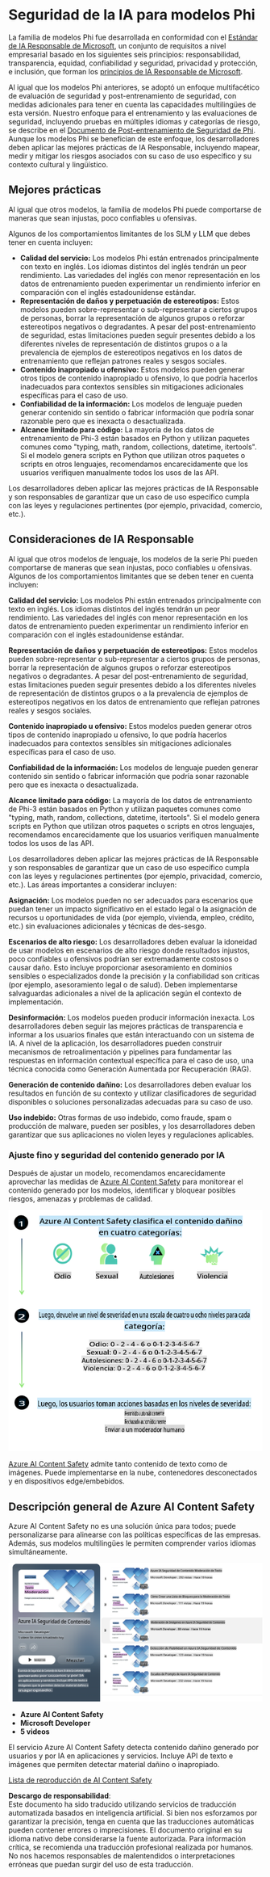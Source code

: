 # Seguridad de la IA para modelos Phi

La familia de modelos Phi fue desarrollada en conformidad con el [Estándar de IA Responsable de Microsoft](https://query.prod.cms.rt.microsoft.com/cms/api/am/binary/RE5cmFl), un conjunto de requisitos a nivel empresarial basado en los siguientes seis principios: responsabilidad, transparencia, equidad, confiabilidad y seguridad, privacidad y protección, e inclusión, que forman los [principios de IA Responsable de Microsoft](https://www.microsoft.com/ai/responsible-ai). 

Al igual que los modelos Phi anteriores, se adoptó un enfoque multifacético de evaluación de seguridad y post-entrenamiento de seguridad, con medidas adicionales para tener en cuenta las capacidades multilingües de esta versión. Nuestro enfoque para el entrenamiento y las evaluaciones de seguridad, incluyendo pruebas en múltiples idiomas y categorías de riesgo, se describe en el [Documento de Post-entrenamiento de Seguridad de Phi](https://arxiv.org/abs/2407.13833). Aunque los modelos Phi se benefician de este enfoque, los desarrolladores deben aplicar las mejores prácticas de IA Responsable, incluyendo mapear, medir y mitigar los riesgos asociados con su caso de uso específico y su contexto cultural y lingüístico.

## Mejores prácticas

Al igual que otros modelos, la familia de modelos Phi puede comportarse de maneras que sean injustas, poco confiables u ofensivas.

Algunos de los comportamientos limitantes de los SLM y LLM que debes tener en cuenta incluyen:

- **Calidad del servicio:** Los modelos Phi están entrenados principalmente con texto en inglés. Los idiomas distintos del inglés tendrán un peor rendimiento. Las variedades del inglés con menor representación en los datos de entrenamiento pueden experimentar un rendimiento inferior en comparación con el inglés estadounidense estándar.
- **Representación de daños y perpetuación de estereotipos:** Estos modelos pueden sobre-representar o sub-representar a ciertos grupos de personas, borrar la representación de algunos grupos o reforzar estereotipos negativos o degradantes. A pesar del post-entrenamiento de seguridad, estas limitaciones pueden seguir presentes debido a los diferentes niveles de representación de distintos grupos o a la prevalencia de ejemplos de estereotipos negativos en los datos de entrenamiento que reflejan patrones reales y sesgos sociales.
- **Contenido inapropiado u ofensivo:** Estos modelos pueden generar otros tipos de contenido inapropiado u ofensivo, lo que podría hacerlos inadecuados para contextos sensibles sin mitigaciones adicionales específicas para el caso de uso.
- **Confiabilidad de la información:** Los modelos de lenguaje pueden generar contenido sin sentido o fabricar información que podría sonar razonable pero que es inexacta o desactualizada.
- **Alcance limitado para código:** La mayoría de los datos de entrenamiento de Phi-3 están basados en Python y utilizan paquetes comunes como "typing, math, random, collections, datetime, itertools". Si el modelo genera scripts en Python que utilizan otros paquetes o scripts en otros lenguajes, recomendamos encarecidamente que los usuarios verifiquen manualmente todos los usos de las API.

Los desarrolladores deben aplicar las mejores prácticas de IA Responsable y son responsables de garantizar que un caso de uso específico cumpla con las leyes y regulaciones pertinentes (por ejemplo, privacidad, comercio, etc.).

## Consideraciones de IA Responsable

Al igual que otros modelos de lenguaje, los modelos de la serie Phi pueden comportarse de maneras que sean injustas, poco confiables u ofensivas. Algunos de los comportamientos limitantes que se deben tener en cuenta incluyen:

**Calidad del servicio:** Los modelos Phi están entrenados principalmente con texto en inglés. Los idiomas distintos del inglés tendrán un peor rendimiento. Las variedades del inglés con menor representación en los datos de entrenamiento pueden experimentar un rendimiento inferior en comparación con el inglés estadounidense estándar.

**Representación de daños y perpetuación de estereotipos:** Estos modelos pueden sobre-representar o sub-representar a ciertos grupos de personas, borrar la representación de algunos grupos o reforzar estereotipos negativos o degradantes. A pesar del post-entrenamiento de seguridad, estas limitaciones pueden seguir presentes debido a los diferentes niveles de representación de distintos grupos o a la prevalencia de ejemplos de estereotipos negativos en los datos de entrenamiento que reflejan patrones reales y sesgos sociales.

**Contenido inapropiado u ofensivo:** Estos modelos pueden generar otros tipos de contenido inapropiado u ofensivo, lo que podría hacerlos inadecuados para contextos sensibles sin mitigaciones adicionales específicas para el caso de uso.

**Confiabilidad de la información:** Los modelos de lenguaje pueden generar contenido sin sentido o fabricar información que podría sonar razonable pero que es inexacta o desactualizada.

**Alcance limitado para código:** La mayoría de los datos de entrenamiento de Phi-3 están basados en Python y utilizan paquetes comunes como "typing, math, random, collections, datetime, itertools". Si el modelo genera scripts en Python que utilizan otros paquetes o scripts en otros lenguajes, recomendamos encarecidamente que los usuarios verifiquen manualmente todos los usos de las API.

Los desarrolladores deben aplicar las mejores prácticas de IA Responsable y son responsables de garantizar que un caso de uso específico cumpla con las leyes y regulaciones pertinentes (por ejemplo, privacidad, comercio, etc.). Las áreas importantes a considerar incluyen:

**Asignación:** Los modelos pueden no ser adecuados para escenarios que puedan tener un impacto significativo en el estado legal o la asignación de recursos u oportunidades de vida (por ejemplo, vivienda, empleo, crédito, etc.) sin evaluaciones adicionales y técnicas de des-sesgo.

**Escenarios de alto riesgo:** Los desarrolladores deben evaluar la idoneidad de usar modelos en escenarios de alto riesgo donde resultados injustos, poco confiables u ofensivos podrían ser extremadamente costosos o causar daño. Esto incluye proporcionar asesoramiento en dominios sensibles o especializados donde la precisión y la confiabilidad son críticas (por ejemplo, asesoramiento legal o de salud). Deben implementarse salvaguardas adicionales a nivel de la aplicación según el contexto de implementación.

**Desinformación:** Los modelos pueden producir información inexacta. Los desarrolladores deben seguir las mejores prácticas de transparencia e informar a los usuarios finales que están interactuando con un sistema de IA. A nivel de la aplicación, los desarrolladores pueden construir mecanismos de retroalimentación y pipelines para fundamentar las respuestas en información contextual específica para el caso de uso, una técnica conocida como Generación Aumentada por Recuperación (RAG).

**Generación de contenido dañino:** Los desarrolladores deben evaluar los resultados en función de su contexto y utilizar clasificadores de seguridad disponibles o soluciones personalizadas adecuadas para su caso de uso.

**Uso indebido:** Otras formas de uso indebido, como fraude, spam o producción de malware, pueden ser posibles, y los desarrolladores deben garantizar que sus aplicaciones no violen leyes y regulaciones aplicables.

### Ajuste fino y seguridad del contenido generado por IA

Después de ajustar un modelo, recomendamos encarecidamente aprovechar las medidas de [Azure AI Content Safety](https://learn.microsoft.com/azure/ai-services/content-safety/overview) para monitorear el contenido generado por los modelos, identificar y bloquear posibles riesgos, amenazas y problemas de calidad.

![Phi3AISafety](../../../../../translated_images/01.phi3aisafety.b950fac78d0cda701abf8181b3cfdabf328f70d0d5c096d5ebf842a2db62615f.es.png)

[Azure AI Content Safety](https://learn.microsoft.com/azure/ai-services/content-safety/overview) admite tanto contenido de texto como de imágenes. Puede implementarse en la nube, contenedores desconectados y en dispositivos edge/embebidos.

## Descripción general de Azure AI Content Safety

Azure AI Content Safety no es una solución única para todos; puede personalizarse para alinearse con las políticas específicas de las empresas. Además, sus modelos multilingües le permiten comprender varios idiomas simultáneamente.

![AIContentSafety](../../../../../translated_images/01.AIcontentsafety.da9a83e9538e688418877be04138e05621b0ab1222565ac2761e28677a59fdb4.es.png)

- **Azure AI Content Safety**
- **Microsoft Developer**
- **5 videos**

El servicio Azure AI Content Safety detecta contenido dañino generado por usuarios y por IA en aplicaciones y servicios. Incluye API de texto e imágenes que permiten detectar material dañino o inapropiado.

[Lista de reproducción de AI Content Safety](https://www.youtube.com/playlist?list=PLlrxD0HtieHjaQ9bJjyp1T7FeCbmVcPkQ)

**Descargo de responsabilidad**:  
Este documento ha sido traducido utilizando servicios de traducción automatizada basados en inteligencia artificial. Si bien nos esforzamos por garantizar la precisión, tenga en cuenta que las traducciones automáticas pueden contener errores o imprecisiones. El documento original en su idioma nativo debe considerarse la fuente autorizada. Para información crítica, se recomienda una traducción profesional realizada por humanos. No nos hacemos responsables de malentendidos o interpretaciones erróneas que puedan surgir del uso de esta traducción.